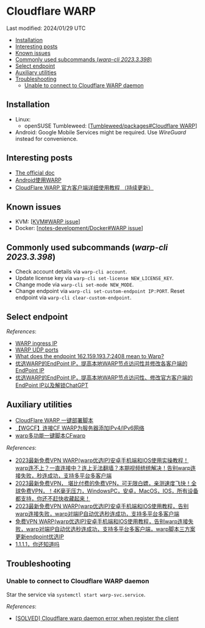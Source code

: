 # Cloudflare WARP

Last modified: 2024/01/29 UTC

- [Installation](#installation)
- [Interesting posts](#interesting-posts)
- [Known issues](#known-issues)
- [Commonly used subcommands (*warp-cli 2023.3.398*)](#commonly-used-subcommands-warp-cli-20233398)
- [Select endpoint](#select-endpoint)
- [Auxiliary utilities](#auxiliary-utilities)
- [Troubleshooting](#troubleshooting)
  - [Unable to connect to Cloudflare WARP daemon](#unable-to-connect-to-cloudflare-warp-daemon)

## Installation

- Linux:
  - openSUSE Tumbleweed: [[Tumbleweed/packages#Cloudflare WARP]]
- Android: Google Mobile Services might be required. Use *WireGuard* instead for convenience.

## Interesting posts

- [The official doc](https://developers.cloudflare.com/warp-client/)
- [Android使用WARP](https://blog.tanglu.me/WARP-for-Android/)
- [CloudFlare WARP 官方客户端详细使用教程 （持续更新）](https://blog.misaka.rest/2023/02/08/cf-warp/)

## Known issues

- KVM: [[KVM#WARP issue]]
- Docker: [[notes-development/Docker#WARP issue]]

## Commonly used subcommands (*warp-cli 2023.3.398*)

- Check account details via `warp-cli account`.
- Update license key via `warp-cli set-license NEW_LICENSE_KEY`.
- Change mode via `warp-cli set-mode NEW_MODE`.
- Change endpoint via `warp-cli set-custom-endpoint IP:PORT`. Reset endpoint via `warp-cli clear-custom-endpoint`.

## Select endpoint

*References*:

- [WARP ingress IP](https://developers.cloudflare.com/cloudflare-one/connections/connect-devices/warp/deployment/firewall/#warp-ingress-ip)
- [WARP UDP ports](https://developers.cloudflare.com/cloudflare-one/connections/connect-devices/warp/deployment/firewall/#warp-udp-ports)
- [What does the endpoint 162.159.193.7:2408 mean to Warp?](https://www.reddit.com/r/CloudFlare/comments/11sfj6x/what_does_the_endpoint_16215919372408_mean_to_warp/)
- [优选WARP的EndPoint IP，提高本地WARP节点访问性并修改各客户端的EndPoint IP](https://blog.misaka.rest/2023/03/12/cf-warp-yxip/)
- [优选WARP的EndPoint IP，提高本地WARP节点访问性、修改官方客户端的EndPoint IP以及解锁ChatGPT](https://github.com/getsomecat/GetSomeCats/blob/Surge/%E4%BC%98%E9%80%89WARP%E7%9A%84EndPoint%20IP%EF%BC%8C%E6%8F%90%E9%AB%98%E6%9C%AC%E5%9C%B0WARP%E8%8A%82%E7%82%B9%E8%AE%BF%E9%97%AE%E6%80%A7%E3%80%81%E4%BF%AE%E6%94%B9%E5%AE%98%E6%96%B9%E5%AE%A2%E6%88%B7%E7%AB%AF%E7%9A%84EndPoint%20IP%E4%BB%A5%E5%8F%8A%E8%A7%A3%E9%94%81ChatGPT.md)

## Auxiliary utilities

- [CloudFlare WARP 一键部署脚本](https://gitlab.com/Misaka-blog/warp-script)
- [【WGCF】连接CF WARP为服务器添加IPv4/IPv6网络](https://github.com/fscarmen/warp/)
- [warp多功能一键脚本CFwarp](https://gitlab.com/rwkgyg/CFwarp)

*References*:

- [2023最新免费VPN WARP(warp优选IP)安卓手机端和IOS使用实操教程！warp连不上？一直连接中？连上无法翻墙？本期视频统统解决！告别warp连接失败，秒连成功，支持多平台多客户端](https://www.youtube.com/watch?v=bqGc-ucrCCk)
- [2023最新免费VPN， 堪比付费的免费VPN，可无限白嫖，亲测速度飞快！全球免费VPN，！4K毫无压力，WindowsPC，安卓，MacOS，IOS，所有设备都支持，你还不赶快收藏起来！](https://www.youtube.com/watch?v=lFUh8Mr-Pi8)
- [2023最新免费VPN WARP(warp优选IP)安卓手机端和IOS使用教程，告别warp连接失败，warp对端IP自动优选秒连成功，支持多平台多客户端](https://kjgx668.blogspot.com/2023/05/2023vpn-warpwarpipioswarpwarpip.html)
- [免费VPN WARP(warp优选IP)安卓手机端和IOS使用教程，告别warp连接失败，warp对端IP自动优选秒连成功，支持多平台多客户端，warp脚本三方案更新endpoint优选IP](https://kjgx668.blogspot.com/2023/05/vpn-warpwarpipioswarpwarpipwarpendpoint.html)
- [1.1.1.1，你还知道吗](https://www.v2ex.com/t/933859)

## Troubleshooting

### Unable to connect to Cloudflare WARP daemon

Star the service via `systemctl start warp-svc.service`.

*References*:

- [\[SOLVED\] Cloudflare warp daemon error when register the client](https://community.cloudflare.com/t/solved-cloudflare-warp-daemon-error-when-register-the-client/281977)

[//begin]: # "Autogenerated link references for markdown compatibility"
[Tumbleweed/packages#Cloudflare WARP]: ../../Linux/openSUSE/Tumbleweed/packages.md "Tumbleweed Package Management"
[KVM#WARP issue]: ../../Linux/cross-distro/KVM.md "Kernel-based Virtual Machine Usage"
[notes-development/Docker#WARP issue]: ../../../notes-development/Docker.md "Docker Application Development"
[//end]: # "Autogenerated link references"
